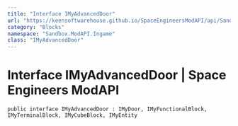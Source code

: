 ```yaml
---
title: "Interface IMyAdvancedDoor"
url: "https://keensoftwarehouse.github.io/SpaceEngineersModAPI/api/Sandbox.ModAPI.Ingame.IMyAdvancedDoor.html"
category: "Blocks"
namespace: "Sandbox.ModAPI.Ingame"
class: "IMyAdvancedDoor"
---
```


# Interface IMyAdvancedDoor | Space Engineers ModAPI

```
public interface IMyAdvancedDoor : IMyDoor, IMyFunctionalBlock, IMyTerminalBlock, IMyCubeBlock, IMyEntity
```